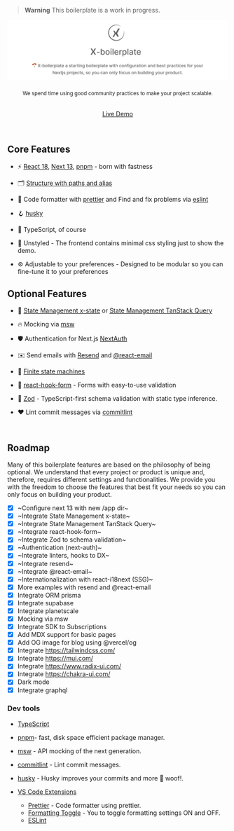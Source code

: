 > **Warning**
> This boilerplate is a work in progress.

<p align='center'>
  <img src='https://github.com/react-next-boilerplate/X-boilerplate/blob/main/docs/images/preview.png' alt='X-boilerplate a starting boilerplate with configuration and best practices for your Nextjs projects, so you can only focus on building your product.' width='600'/>
</p>

<div align="center">
  <sub> We spend time using good community practices to make your project scalable.</sub>
</div>

<br>

<p align='center'>
  <a href="https://x.openkit.run/">Live Demo</a>
</p>

<br>

## Core Features

- ⚡️ [React 18](https://reactjs.org/), [Next 13](https://nextjs.org/), [pnpm](https://pnpm.io/) - born with fastness

- 🗂 [Structure with paths and alias](./tsconfig.json)

- 💅 Code formatter with [prettier](https://prettier.io/) and Find and fix problems via [eslint](https://eslint.org/)

- 🪝 [husky](https://commitlint.js.org/#/)

- 🦾 TypeScript, of course

- 💄 Unstyled - The frontend contains minimal css styling just to show the demo.

- ⚙️ Adjustable to your preferences - Designed to be modular so you can fine-tune it to your preferences

## Optional Features

- 🍍 [State Management x-state](https://xstate.js.org/) or [State Management TanStack Query](https://tanstack.com/query/v4)

- 🔥 Mocking via [msw](https://mswjs.io/)

- 🛡️ Authentication for Next.js [NextAuth](https://next-auth.js.org/)

- ✉️ Send emails with [Resend](https://resend.com) and [@react-email](https://react.email/docs/integrations/resend)

- 📑 [Finite state machines](./src/machines)

- 📄 [react-hook-form](https://react-hook-form.com/) - Forms with easy-to-use validation

- 💎 [Zod](https://zod.dev/) - TypeScript-first schema validation with static type inference.

- ❤️ Lint commit messages via [commitlint](https://commitlint.js.org/#/)

<br>

## Roadmap

Many of this boilerplate features are based on the philosophy of being optional. We understand that every project or product is unique and, therefore, requires different settings and functionalities. We provide you with the freedom to choose the features that best fit your needs so you can only focus on building your product.

- [x] ~Configure next 13 with new /app dir~
- [x] ~Integrate State Management x-state~
- [x] ~Integrate State Management TanStack Query~
- [x] ~Integrate react-hook-form~
- [x] ~Integrate Zod to schema validation~
- [x] ~Authentication (next-auth)~
- [x] ~Integrate linters, hooks to DX~
- [x] ~Integrate resend~
- [x] ~Integrate @react-email~
- [x] ~Internationalization with react-i18next (SSG)~
- [x] More examples with resend and @react-email
- [x] Integrate ORM prisma
- [x] Integrate supabase
- [x] Integrate planetscale
- [x] Mocking via msw
- [x] Integrate SDK to Subscriptions
- [x] Add MDX support for basic pages
- [x] Add OG image for blog using @vercel/og
- [x] Integrate https://tailwindcss.com/
- [x] Integrate https://mui.com/
- [x] Integrate https://www.radix-ui.com/
- [x] Integrate https://chakra-ui.com/
- [x] Dark mode
- [x] Integrate graphql

### Dev tools

- [TypeScript](https://www.typescriptlang.org/)
- [pnpm](https://pnpm.io/)- fast, disk space efficient package manager.
- [msw](https://mswjs.io/) - API mocking of the next generation.
- [commitlint](https://commitlint.js.org/#/) - Lint commit messages.
- [husky](https://typicode.github.io/husky/#/) - Husky improves your commits and more 🐶 woof!.

- [VS Code Extensions](./.vscode/extensions.json)
  - [Prettier](https://marketplace.visualstudio.com/items?itemName=esbenp.prettier-vscode) - Code formatter using prettier.
  - [Formatting Toggle](https://marketplace.visualstudio.com/items?itemName=tombonnike.vscode-status-bar-format-toggle) - You to toggle formatting settings ON and OFF.
  - [ESLint](https://marketplace.visualstudio.com/items?itemName=dbaeumer.vscode-eslint)
